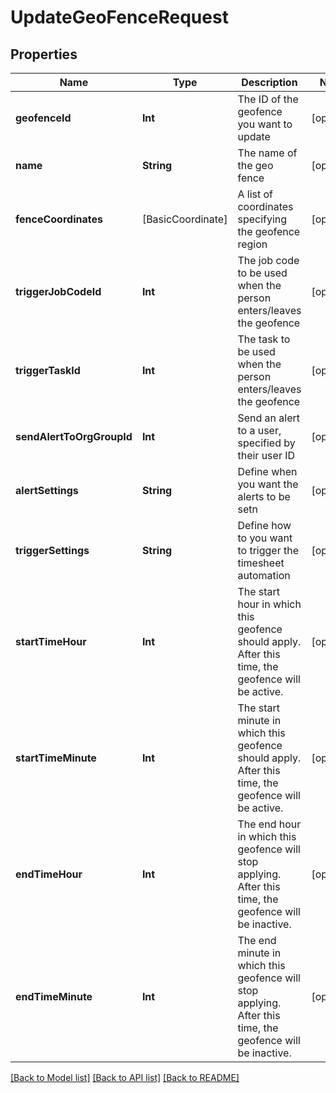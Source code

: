 # UpdateGeoFenceRequest

## Properties
Name | Type | Description | Notes
------------ | ------------- | ------------- | -------------
**geofenceId** | **Int** | The ID of the geofence you want to update | [optional] 
**name** | **String** | The name of the geo fence | [optional] 
**fenceCoordinates** | [BasicCoordinate] | A list of coordinates specifying the geofence region | [optional] 
**triggerJobCodeId** | **Int** | The job code to be used when the person enters/leaves the geofence | [optional] 
**triggerTaskId** | **Int** | The task to be used when the person enters/leaves the geofence | [optional] 
**sendAlertToOrgGroupId** | **Int** | Send an alert to a user, specified by their user ID | [optional] 
**alertSettings** | **String** | Define when you want the alerts to be setn | [optional] 
**triggerSettings** | **String** | Define how to you want to trigger the timesheet automation | [optional] 
**startTimeHour** | **Int** | The start hour in which this geofence should apply.  After this time, the geofence will be active. | [optional] 
**startTimeMinute** | **Int** | The start minute in which this geofence should apply.  After this time, the geofence will be active. | [optional] 
**endTimeHour** | **Int** | The end hour in which this geofence will stop applying.  After this time, the geofence will be inactive. | [optional] 
**endTimeMinute** | **Int** | The end minute in which this geofence will stop applying.  After this time, the geofence will be inactive. | [optional] 

[[Back to Model list]](../README.md#documentation-for-models) [[Back to API list]](../README.md#documentation-for-api-endpoints) [[Back to README]](../README.md)


